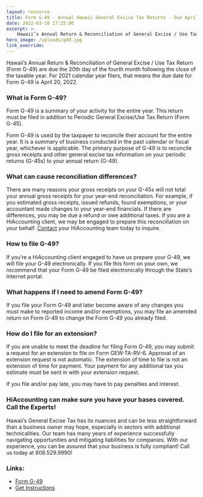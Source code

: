 ```yaml
---
layout: resource
title: Form G-49 - Annual Hawaii General Excise Tax Returns - Due April 20th
date: 2022-03-10 17:25:00
excerpt: >-
    Hawaii’s Annual Return & Reconciliation of General Excise / Use Tax Return (Form G-49) are due the 20th day of the fourth month following the close of the taxable year. For 2021 calendar year filers, that means the due date for Form G-49 is April 20, 2022.
hero_image: /uploads/g49.jpg
link_override:
---
```

Hawaii’s Annual Return & Reconciliation of General Excise / Use Tax Return (Form G-49) are due the 20th day of the fourth month following the close of the taxable year. For 2021 calendar year filers, that means the due date for Form G-49 is April 20, 2022.

<h3>What is Form G-49?</h3>

<p>Form G-49 is a summary of your activity for the entire year. This return must be filed in addition to Periodic General Excise/Use Tax Return (Form G-45).</p>

<p>Form G-49 is used by the taxpayer to reconcile their account for the entire year. It is a summary of business conducted in the past calendar or fiscal year, whichever is applicable. The primary purpose of G-49 is to reconcile gross receipts and other general excise tax information on your periodic returns (G-45s) to your annual return (G-49).</p>

<h3>What can cause reconciliation differences?</h3>

<p>There are many reasons your gross receipts on your G-45s will not total your annual gross receipts for your year-end reconciliation. For example, if you estimated gross receipts, issued refunds, found exemptions, or your accountant made changes to your year-end financials. If there are differences, you may be due a refund or owe additional taxes. If you are a HiAccounting client, we may be engaged to prepare this reconciliation on your behalf. <a href="/contact/">Contact</a> your HiAccounting team today to inquire.</p>

<h3>How to file G-49?</h3>

<p>If you’re a HiAccounting client engaged to have us prepare your G-49, we will file your G-49 electronically. If you file this form on your own, we recommend that your Form G-49 be filed electronically through the State’s Internet portal.</p>

<h3>What happens if I need to amend Form G-49?</h3>

<p>If you file your Form G-49 and later become aware of any changes you must make to reported income and/or exemptions, you may file an amended return on Form G-49 to change the Form G-49 you already filed.</p>

<h3>How do I file for an extension?</h3>

<p>If you are unable to meet the deadline for filing Form G-49, you may submit a request for an extension to file on Form GEW-TA-RV-6. Approval of an extension request is not automatic. The extension of time to file is not an extension of time for payment. Your payment for any additional tax you estimate must be sent in with your extension request.</p>

<p>If you file and/or pay late, you may have to pay penalties and interest.</p>

<h3>HiAccounting can make sure you have your bases covered. Call the Experts!</h3>

<p>Hawaii’s General Excise Tax has its nuances and can be less straightforward than a business owner may hope, especially in sectors with additional technicalities. Our team has many years of experience successfully navigating opportunities and mitigating liabilities for companies. With our experience, you can be assured that your business is fully compliant! Call us today at 808.529.9990!</p>

<h3>Links:</h3>

<ul>
    <li><a href="https://files.hawaii.gov/tax/forms/2019/g49_i.pdf">Form G-49</a></li>
    <li><a href="https://files.hawaii.gov/tax/forms/2020/g45ins.pdf">Get Instructions</a></li>
</ul>